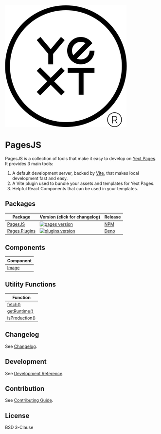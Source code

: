 ![Yext](./yext.svg)

# PagesJS

PagesJS is a collection of tools that make it easy to develop on [Yext Pages](https://www.yext.com/platform/pages). It provides 3 main tools:

1. A default development server, backed by [Vite](https://vitejs.dev/), that makes local development fast and easy.
1. A Vite plugin used to bundle your assets and templates for Yext Pages.
1. Helpful React Components that can be used in your templates.

## Packages

| Package                           | Version (click for changelog)                                                                            | Release                                          |
| --------------------------------- | -------------------------------------------------------------------------------------------------------- | ------------------------------------------------ |
| [PagesJS](packages/pages)         | [![pages version](https://img.shields.io/npm/v/@yext/pages.svg?color=blue)](packages/pages/CHANGELOG.md) | [NPM](https://www.npmjs.com/package/@yext/pages) |
| [Pages Plugins](packages/plugins) | [![plugins version](https://shield.deno.dev/x/yextpages/@plugins)](packages/plugins/CHANGELOG.md)        | [Deno](https://deno.land/x/yextpages)            |

## Components

| Component                                                                                      |
| ---------------------------------------------------------------------------------------------- |
| [Image](https://github.com/yext/pages/blob/main/packages/pages/src/components/README.md#Image) |

## Utility Functions

| Function                                                                                                 |
| -------------------------------------------------------------------------------------------------------- |
| [fetch()](https://github.com/yext/pages/blob/main/packages/pages/src/util/README.md#fetch)               |
| [getRuntime()](https://github.com/yext/pages/blob/main/packages/pages/src/util/README.md#getRuntime)     |
| [isProduction()](https://github.com/yext/pages/blob/main/packages/pages/src/util/README.md#isProduction) |

## Changelog
See [Changelog](https://github.com/yext/pages/blob/main/packages/pages/CHANGELOG.md).

## Development

See [Development Reference](https://github.com/yext/pages/blob/main/packages/pages/README.md).

## Contribution

See [Contributing Guide](https://github.com/yext/pages/blob/main/CONTRIBUTING.md).

## License

BSD 3-Clause
